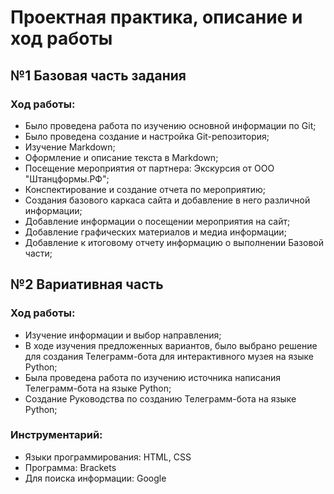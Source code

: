 # Проектная практика, описание и ход работы
## №1 Базовая часть задания
### Ход работы:
* Было проведена работа по изучению основной информации по Git;
* Было проведена создание и настройка Git-репозитория;
* Изучение Markdown;
* Оформление и описание текста в Markdown;
* Посещение мероприятия от партнера: Экскурсия от ООО "Штанцформы.РФ";
* Конспектирование и создание отчета по мероприятию;
* Создания базового каркаса сайта и добавление в него различной информации;
* Добавление информации о посещении мероприятия на сайт;
* Добавление графических материалов и медиа информации;
* Добавление к итоговому отчету информацию о выполнении Базовой части;
## №2 Вариативная часть
### Ход работы:
* Изучение информации и выбор направления;
* В ходе изучения предложенных вариантов, было выбрано решение для создания Телеграмм-бота для интерактивного музея на языке Python;
* Была проведена работа по изучению источника написания Телеграмм-бота на языке Python;
* Создание Руководства  по созданию Телеграмм-бота на языке Python;


### Инструментарий:
* Языки программирования: HTML, CSS
* Программа: Brackets
* Для поиска информации: Google
